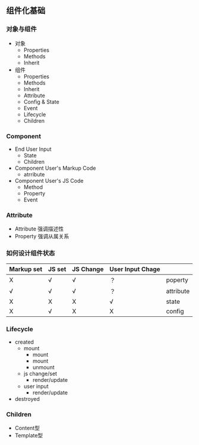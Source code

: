 ## 组件化基础

### 对象与组件
- 对象
  - Properties
  - Methods
  - Inherit
- 组件
  - Properties
  - Methods
  - Inherit
  - Attribute
  - Config & State
  - Event
  - Lifecycle
  - Children

### Component
- End User Input
  + State
  + Children
- Component User's Markup Code
  + atrribute
- Component User's JS Code
  + Method
  + Property
  + Event

### Attribute
- Attribute 强调描述性
- Property 强调从属关系

### 如何设计组件状态

| Markup set | JS set | JS Change | User Input Chage |  |
|  ----  | ----  | ----  | ----  | ----  |
| X | √ | √ | ？ | poperty |
| √ | √ | √ | ？ | attribute |
| X | X | X | √ | state |
| X | √ | X | X | config |

### Lifecycle
 - created
   + mount
      - mount
      - mount
      - unmount
   + js change/set
      - render/update
   + user input
      - render/update
 - destroyed

 ### Children
- Content型
- Template型
